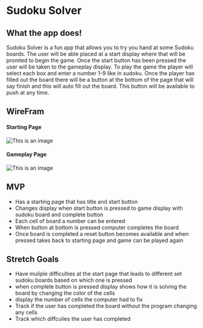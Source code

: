 # Sudoku Solver

## What the app does!

Sudoku Solver is a fun app that allows you to try you hand at some Sudoku boards.
The user will be able placed at a start display where that will be promted to begin the game.
Once the start button has been pressed the user will be taken to the gameplay display.
To play the game the player will select each box and enter a number 1-9 like in sudoku.
Once the player has filled out the board there will be a button at the bottom of the page that will say finish and this will auto fill out the board.
This button will be available to push at any time.

## WireFram

#### **Starting Page**
![This is an image]('https://github.com/iwaggoner/sudoku-solver/wirefram-img/Front-Page.png')

#### **Gameplay Page**
![This is an image]('https://github.com/iwaggoner/sudoku-solver/wirefram-img/Play-Page.png')

## MVP

- Has a starting page that has title and start button
- Changes display when start button is pressed to game display with sudoku board and complete button
- Each cell of board a number can be entered 
- When button at bottom is pressed computer completes the board
- Once board is completed a reset button becomes available and when pressed takes back to starting page and game can be played again

## Stretch Goals

- Have muliple difficulties at the start page that leads to different set sudoku boards based on which one is pressed
- when complete button is pressed display shows how it is solving the board by changing the color of the cells
- display the number of cells the computer had to fix
- Track if the user has completed the board without the program changing any cells
- Track which diffculies the user has completed